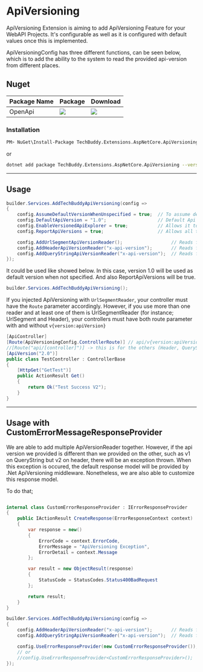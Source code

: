 ﻿# ApiVersioning

ApiVersioning Extension is aiming to add ApiVersioning Feature for your WebAPI Projects. It's configurable as well as it is configured with default values once this is implemented.


ApiVersioningConfig has three different functions, can be seen below, which is to add the ability to the system to read the provided api-version from different places.


## Nuget
| Package Name | Package | Download |
| ------------- | ------------- | ------------- |
| OpenApi | [![](https://img.shields.io/nuget/v/TechBuddy.Extensions.OpenApi?style=for-the-badge)](https://www.nuget.org/packages/TechBuddy.Extensions.OpenApi) | [![](https://img.shields.io/nuget/dt/TechBuddy.Extensions.OpenApi?style=for-the-badge)](https://www.nuget.org/packages/TechBuddy.Extensions.OpenApi) |

### Installation

```bash
PM> NuGet\Install-Package TechBuddy.Extensions.AspNetCore.ApiVersioning
```
or
```bash
dotnet add package TechBuddy.Extensions.AspNetCore.ApiVersioning --version 1.1.2
```

----

## Usage

```csharp
builder.Services.AddTechBuddyApiVersioning(config =>
{
    config.AssumeDefaultVersionWhenUnspecified = true;  // To assume default version number will be used when it is not specified
    config.DefaultApiVersion = "1.0";                   // Default Api Version
    config.EnableVersionedApiExplorer = true;           // Allows it to be enabled in OpenAPI Supports such as Swagger. It returns back all the available api versions in your WebAPI project
    config.ReportApiVersions = true;                    // Allows all the available api versions for the specific endpoint to be returned in Response Header section with api-supported-versions key.

    config.AddUrlSegmentApiVersionReader();                  // Reads from Url Route -> https://localhost/api/v1/Users?id=5
    config.AddHeaderApiVersionReader("x-api-version");       // Reads from Header with provided key (x-api-version)
    config.AddQueryStringApiVersionReader("x-api-version");  // Reads from query string with provided key (x-api-version) -> https://localhost/api/v1/Users?x-api-version=1.0&id=5
});
```

It could be used like showed below. In this case, version 1.0 will be used as default version when not specified. And also ReportApiVersions will be true.
```csharp
builder.Services.AddTechBuddyApiVersioning();
```


If you injected ApiVersioning with `UrlSegmentReader`, your controller must have the `Route` parameter accordingly. 
However, if you use more than one reader and at least one of them is UrlSegmentReader (for instance; UrlSegment and Header), your controllers must have both route parameter with and without `v{version:apiVersion}`

```csharp
[ApiController]
[Route(ApiVersioningConfig.ControllerRoute)] // api/v{version:apiVersion}/[controller] -> this for UrlSegment
//[Route("api/[controller]")] -> this is for the others (Header, QueryString)
[ApiVersion("2.0")]
public class TestController : ControllerBase
{
    [HttpGet("GetTest")]
    public ActionResult Get()
    {
        return Ok("Test Success V2");
    }
}
```

----

## Usage with CustomErrorMessageResponseProvider

We are able to add multiple ApiVersionReader together. However, if the api version we provided is different than we provided on the other, such as v1 on QueryString but v2 on header, there will be an exception thrown.
When this exception is occured, the default response model will be provided by .Net ApiVersioning middleware. Nonetheless, we are also able to customize this response model.

To do that;

```csharp

internal class CustomErrorResponseProvider : IErrorResponseProvider
{
    public IActionResult CreateResponse(ErrorResponseContext context)
    {
        var response = new()
        {
            ErrorCode = context.ErrorCode,
            ErrorMessage = "ApiVersioning Exception",
            ErrorDetail = context.Message
        };

        var result = new ObjectResult(response)
        {
            StatusCode = StatusCodes.Status400BadRequest
        };

        return result;
    }
}

builder.Services.AddTechBuddyApiVersioning(config =>
{
    config.AddHeaderApiVersionReader("x-api-version");       // Reads from Header with provided key (x-api-version)
    config.AddQueryStringApiVersionReader("x-api-version");  // Reads from query string with provided key (x-api-version) -> https://localhost/api/v1/Users?x-api-version=1.0&id=5

    config.UseErrorResponseProvider(new CustomErrorResponseProvider());
    // or
    //config.UseErrorResponseProvider<CustomErrorResponseProvider>();
});
```
